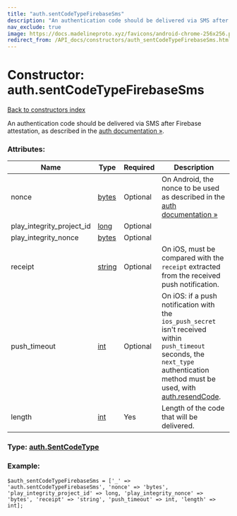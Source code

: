 ```yaml
---
title: "auth.sentCodeTypeFirebaseSms"
description: "An authentication code should be delivered via SMS after Firebase attestation, as described in the auth documentation »."
nav_exclude: true
image: https://docs.madelineproto.xyz/favicons/android-chrome-256x256.png
redirect_from: /API_docs/constructors/auth_sentCodeTypeFirebaseSms.html
---
```

# Constructor: auth.sentCodeTypeFirebaseSms  
[Back to constructors index](/API_docs/constructors/index.html)



An authentication code should be delivered via SMS after Firebase attestation, as described in the [auth documentation »](https://core.telegram.org/api/auth).

### Attributes:

| Name     |    Type       | Required | Description |
|----------|---------------|----------|-------------|
|nonce|[bytes](/API_docs/types/bytes.html) | Optional|On Android, the nonce to be used as described in the [auth documentation »](https://core.telegram.org/api/auth)|
|play\_integrity\_project\_id|[long](/API_docs/types/long.html) | Optional|
|play\_integrity\_nonce|[bytes](/API_docs/types/bytes.html) | Optional|
|receipt|[string](/API_docs/types/string.html) | Optional|On iOS, must be compared with the `receipt` extracted from the received push notification.|
|push\_timeout|[int](/API_docs/types/int.html) | Optional|On iOS: if a push notification with the `ios_push_secret` isn't received within `push_timeout` seconds, the `next_type` authentication method must be used, with [auth.resendCode](../methods/auth.resendCode.html).|
|length|[int](/API_docs/types/int.html) | Yes|Length of the code that will be delivered.|



### Type: [auth.SentCodeType](/API_docs/types/auth.SentCodeType.html)


### Example:

```
$auth_sentCodeTypeFirebaseSms = ['_' => 'auth.sentCodeTypeFirebaseSms', 'nonce' => 'bytes', 'play_integrity_project_id' => long, 'play_integrity_nonce' => 'bytes', 'receipt' => 'string', 'push_timeout' => int, 'length' => int];
```  
